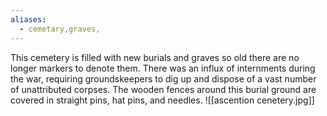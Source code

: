 ```yaml
---
aliases:
  - cemetary,graves,
---
```

This cemetery is filled with new burials and graves so old there are no longer markers to denote them. There was an influx of internments during the war, requiring groundskeepers to dig up and dispose of a vast number of unattributed corpses. The wooden fences around this burial ground are covered in straight pins, hat pins, and needles.
![[ascention cenetery.jpg]]